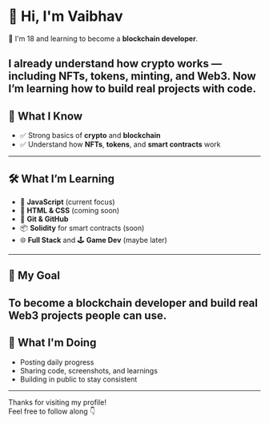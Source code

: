 # 👋 Hi, I'm Vaibhav

🎯 I'm 18 and learning to become a **blockchain developer**.

I already understand how crypto works — including **NFTs**, **tokens**, **minting**, and **Web3**. Now I’m learning how to build real projects with code.
---

## 🧠 What I Know
- ✅ Strong basics of **crypto** and **blockchain**
- ✅ Understand how **NFTs**, **tokens**, and **smart contracts** work
---

## 🛠️ What I’m Learning
- 📘 **JavaScript** (current focus)
- 🎨 **HTML & CSS** (coming soon)
- 🔧 **Git & GitHub**
- 📦 **Solidity** for smart contracts (soon)
- 🌐 **Full Stack** and 🕹️ **Game Dev** (maybe later)
---

## 🎯 My Goal
To become a **blockchain developer** and build real Web3 projects people can use.
---

## 📌 What I'm Doing
- Posting daily progress
- Sharing code, screenshots, and learnings
- Building in public to stay consistent
---

Thanks for visiting my profile!  
Feel free to follow along 👇


<!---
Vaibhav-Dalmia/Vaibhav-Dalmia is a ✨ special ✨ repository because its `README.md` (this file) appears on your GitHub profile.
You can click the Preview link to take a look at your changes.
--->
